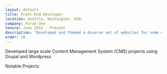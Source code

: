 ```yaml
---
layout: default
title: Front-End Developer
location: Seattle, Washington. USA.
company: Forum One
tenure: June 2015 - Present
description: "Developed and themed a diverse set of websites for some of the nation's largest and most influential non-profits and NGO's."
order: 10
---
```


Developed large scale Content Management System (CMS) projects using Drupal and Wordpress

Notable Projects

<!-- * [Science Philanthropy Alliance](http://sciencephilanthropyalliance.org){:target="_blank"}
* [Schusterman Foundation](https://www.schusterman.org){:target="_blank"}
* [Schusterman Opportunities](https://www.schusterman.org/opportunities){:target="_blank"}
* [Gates Grand Challenges](http://http://grandchallenges.org/){:target="_blank"}
* [Level One Project](https://leveloneproject.org){:target="_blank"}
* [DAI Longform Content](https://www.globalinnovationexchange.org/beyond-cash){:target="_blank"}
* [Forum One company website](http://forumone.com){:target="_blank"}
* [Population Services International](http://psi.org){:target="_blank"}
* [Summer Medical and Dental Education Program](http://smdep.org/){:target="_blank"}
* [Texas Academic Progression in Nursing](http://texasapin.org/){:target="_blank"} -->
